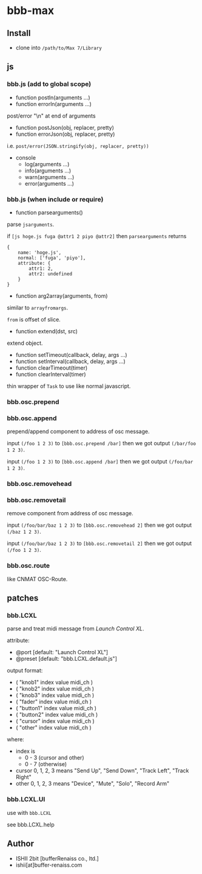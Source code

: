 # bbb-max

## Install

* clone into `/path/to/Max 7/Library`

## js

### bbb.js (add to global scope)

* function postln(arguments ...)
* function errorln(arguments ...)

post/error "\n" at end of arguments

* function postJson(obj, replacer, pretty)
* function errorJson(obj, replacer, pretty)

i.e. `post/error(JSON.stringify(obj, replacer, pretty))`

* console
    * log(arguments ...)
    * info(arguments ...)
    * warn(arguments ...)
    * error(arguments ...)

### bbb.js (when include or require)

* function parsearguments()

parse `jsarguments`.

if `[js hoge.js fuga @attr1 2 piyo @attr2]` then `parsearguments` returns

```
{
    name: 'hoge.js',
    normal: ['fuga', 'piyo'],
    attribute: {
        attr1: 2,
        attr2: undefined
    }
}
```

* function arg2array(arguments, from)

similar to `arrayfromargs`.

`from` is offset of slice.

* function extend(dst, src)

extend object.

* function setTimeout(callback, delay, args ...)
* function setInterval(callback, delay, args ...)
* function clearTimeout(timer)
* function clearInterval(timer)

thin wrapper of `Task` to use like normal javascript.

### bbb.osc.prepend
### bbb.osc.append

prepend/append component to address of osc message.

input `(/foo 1 2 3)` to `[bbb.osc.prepend /bar]` then we got output `(/bar/foo 1 2 3)`.

input `(/foo 1 2 3)` to `[bbb.osc.append /bar]` then we got output `(/foo/bar 1 2 3)`.

### bbb.osc.removehead
### bbb.osc.removetail

remove component from address of osc message.

input `(/foo/bar/baz 1 2 3)` to `[bbb.osc.removehead 2]` then we got output `(/baz 1 2 3)`.

input `(/foo/bar/baz 1 2 3)` to `[bbb.osc.removetail 2]` then we got output `(/foo 1 2 3)`.

### bbb.osc.route

like CNMAT OSC-Route.

## patches

### bbb.LCXL

parse and treat midi message from *Launch Control XL*.

attribute:

* @port [default: "Launch Control XL"]
* @preset [default: "bbb.LCXL.default.js"]

output format:

* ( "knob1" index value midi_ch )
* ( "knob2" index value midi_ch )
* ( "knob3" index value midi_ch )
* ( "fader" index value midi_ch )
* ( "button1" index value midi_ch )
* ( "button2" index value midi_ch )
* ( "cursor" index value midi_ch )
* ( "other" index value midi_ch )

where:
* index is
    * 0 - 3 (cursor and other)
    * 0 - 7 (otherwise)
* cursor 0, 1, 2, 3 means "Send Up", "Send Down", "Track Left", "Track Right"
* other 0, 1, 2, 3 means "Device", "Mute", "Solo", "Record Arm"

### bbb.LCXL.UI

use with `bbb.LCXL`

see bbb.LCXL.help
## Author

* ISHII 2bit [bufferRenaiss co., ltd.]
* ishii[at]buffer-renaiss.com
